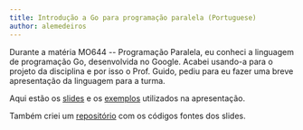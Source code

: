 ```yaml
---
title: Introdução a Go para programação paralela (Portuguese)
author: alemedeiros
---
```


Durante a matéria MO644 -- Programação Paralela, eu conheci a linguagem de
programação Go, desenvolvida no Google. Acabei usando-a para o projeto da
disciplina e por isso o Prof. Guido, pediu para eu fazer uma breve apresentação
da linguagem para a turma.

Aqui estão os [slides](/files/go-intro/presentation.pdf) e os
[exemplos](/files/go-intro/examples/) utilizados na apresentação.

Também criei um [repositório](http://github.com/alemedeiros/go-intro) com os
códigos fontes dos slides.
